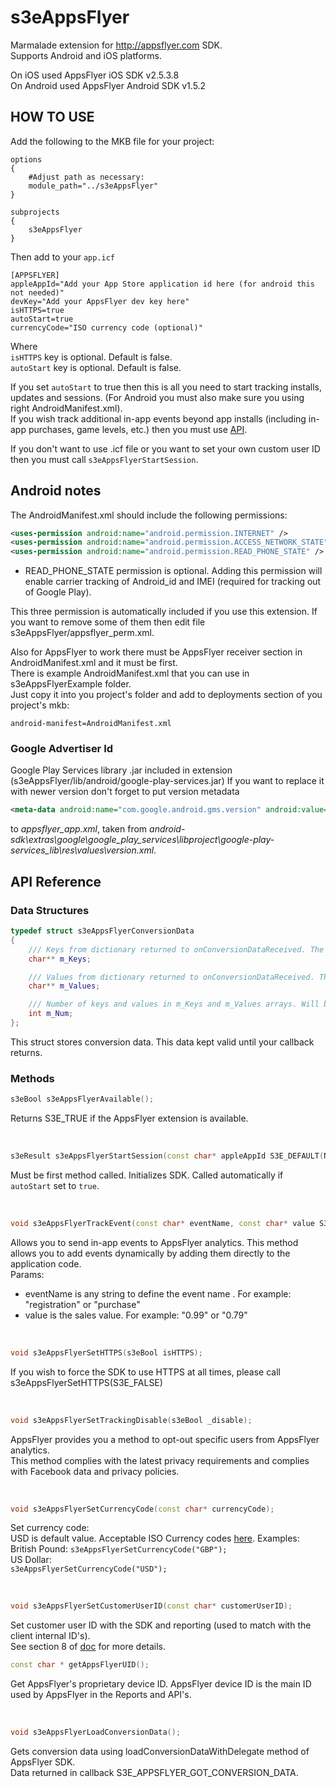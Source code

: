 s3eAppsFlyer
============

Marmalade extension for http://appsflyer.com SDK.  
Supports Android and iOS platforms.


On iOS used AppsFlyer iOS SDK v2.5.3.8  
On Android used AppsFlyer Android SDK v1.5.2  



HOW TO USE
---------

Add the following to the MKB file for your project:

    options 
    {
        #Adjust path as necessary:
        module_path="../s3eAppsFlyer" 
    }

    subprojects
    {
        s3eAppsFlyer
    }

Then add to your `app.icf`

    [APPSFLYER]
    appleAppId="Add your App Store application id here (for android this not needed)"
    devKey="Add your AppsFlyer dev key here"
    isHTTPS=true
    autoStart=true
    currencyCode="ISO currency code (optional)"

Where  
`isHTTPS` key is optional. Default is false.  
`autoStart` key is optional. Default is false.  


If you set `autoStart` to true then this is all you need to start tracking installs, updates and sessions. 
(For Android you must also make sure you using right AndroidManifest.xml).  
If you wish track additional in-app events beyond app installs (including in-app purchases, game levels, etc.) 
then you must use [API](#api-reference).

If you don't want to use .icf file or you want to set your own custom user ID then you must call `s3eAppsFlyerStartSession`.

Android notes
-------------
The AndroidManifest.xml should include the following permissions:
```xml
<uses-permission android:name="android.permission.INTERNET" />
<uses-permission android:name="android.permission.ACCESS_NETWORK_STATE" />
<uses-permission android:name="android.permission.READ_PHONE_STATE" />
```

* READ_PHONE_STATE permission is optional.
Adding this permission will enable carrier tracking of Android_id and IMEI (required for tracking out of Google Play).

This three permission is automatically included if you use this extension. If you want to remove some of them then edit file s3eAppsFlyer/appsflyer_perm.xml.

Also for AppsFlyer to work there must be AppsFlyer receiver section in AndroidManifest.xml and it must be first.  
There is example AndroidManifest.xml that you can use in s3eAppsFlyerExample folder.  
Just copy it into you project's folder and add to deployments section of you project's mkb:


    android-manifest=AndroidManifest.xml


### Google Advertiser Id
Google Play Services library .jar included in extension (s3eAppsFlyer/lib/android/google-play-services.jar)
If you want to replace it with newer version don't forget to put version metadata
```xml
<meta-data android:name="com.google.android.gms.version" android:value="5089000" />
```
to _appsflyer_app.xml_, taken from _android-sdk\extras\google\google_play_services\libproject\google-play-services_lib\res\values\version.xml_.



API Reference
-------------

### Data Structures


```c++
typedef struct s3eAppsFlyerConversionData
{
    /// Keys from dictionary returned to onConversionDataReceived. The pointer is valid until your callback returns.
    char** m_Keys;

    /// Values from dictionary returned to onConversionDataReceived. The pointer is valid until your callback returns.
    char** m_Values;

    /// Number of keys and values in m_Keys and m_Values arrays. Will be zero if there was error.
    int m_Num;
};
```

This struct stores conversion data. This data kept valid until your callback returns.


### Methods


```c++
s3eBool s3eAppsFlyerAvailable();
```
Returns S3E_TRUE if the AppsFlyer extension is available.

<br/>


```c++
s3eResult s3eAppsFlyerStartSession(const char* appleAppId S3E_DEFAULT(NULL), const char* devKey S3E_DEFAULT(NULL), const char* currencyCode S3E_DEFAULT(NULL), s3eBool isHTTPS S3E_DEFAULT(S3E_FALSE), const char* customerUserID S3E_DEFAULT(NULL) );
```
Must be first method called. Initializes SDK. Called automatically if `autoStart` set to `true`.


<br/>


```c++
void s3eAppsFlyerTrackEvent(const char* eventName, const char* value S3E_DEFAULT(NULL));
```
Allows you to send in-app events to AppsFlyer analytics. This method allows you to add events dynamically 
by adding them directly to the application code.  
Params:

- eventName is any string to define the event name . For example: "registration" or "purchase"
- value is the sales value. For example: "0.99" or "0.79"


<br/>

```c++
void s3eAppsFlyerSetHTTPS(s3eBool isHTTPS);
```
If you wish to force the SDK to use HTTPS at all times, please call s3eAppsFlyerSetHTTPS(S3E_FALSE)


<br/>


```c++
void s3eAppsFlyerSetTrackingDisable(s3eBool _disable);
```
AppsFlyer provides you a method to opt-out specific users from AppsFlyer analytics.  
This method complies with the latest privacy requirements and complies with Facebook data and privacy policies.


<br/>


```c++
void s3eAppsFlyerSetCurrencyCode(const char* currencyCode);

```
Set currency code:  
USD is default value. Acceptable ISO Currency codes [here](http://www.xe.com/iso4217.php). Examples:  
British Pound:
`s3eAppsFlyerSetCurrencyCode("GBP");`  
US Dollar:  
`s3eAppsFlyerSetCurrencyCode("USD");`  


<br/>

```c++
void s3eAppsFlyerSetCustomerUserID(const char* customerUserID);
```
Set customer user ID with the SDK and reporting (used to match with the client internal ID's).  
See section 8 of [doc](http://support.appsflyer.com/attachments/token/ornpe0dk5bwye1f/?name=AF-iOS-Integration-Guide-v2.5.3.2-New-API.pdf) for more details.


```c++
const char * getAppsFlyerUID();
```
Get AppsFlyer's proprietary device ID. AppsFlyer device ID is the main ID used by AppsFlyer in the Reports and API's.


<br/>


```c++
void s3eAppsFlyerLoadConversionData();
```
Gets conversion data using loadConversionDataWithDelegate method of AppsFlyer SDK.  
Data returned in callback S3E_APPSFLYER_GOT_CONVERSION_DATA.


<br/>

